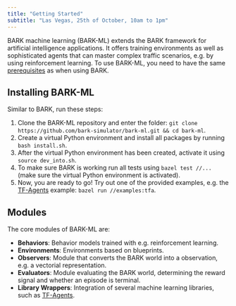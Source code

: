 ```yaml
---
title: "Getting Started"
subtitle: "Las Vegas, 25th of October, 10am to 1pm"
---
```


BARK machine learning (BARK-ML) extends the BARK framework for artificial intelligence applications.
It offers training environments as well as sophisticated agents that can master complex traffic scenarios, e.g. by using reinforcement learning.
To use BARK-ML, you need to have the same [prerequisites](/tutorials/) as when using BARK.

## Installing BARK-ML
Similar to BARK, run these steps:
1. Clone the BARK-ML repository and enter the folder: `git clone https://github.com/bark-simulator/bark-ml.git && cd bark-ml`.
2. Create a virtual Python environment and install all packages by running `bash install.sh`.
3. After the virtual Python environment has been created, activate it using `source dev_into.sh`.
4. To make sure BARK is working run all tests using `bazel test //...` (make sure the virtual Python environment is activated).
5. Now, you are ready to go! Try out one of the provided examples, e.g. the [TF-Agents](https://github.com/tensorflow/agents) example: `bazel run //examples:tfa`.

## Modules
The core modules of BARK-ML are:
* <b>Behaviors</b>: Behavior models trained with e.g. reinforcement learning.
* <b>Environments</b>: Environments based on blueprints.
* <b>Observers</b>: Module that converts the BARK world into a observation, e.g. a vectorial representation.
* <b>Evaluators</b>: Module evaluating the BARK world, determining the reward signal and whether an episode is terminal.
* <b>Library Wrappers</b>: Integration of several machine learning libraries, such as [TF-Agents](https://github.com/tensorflow/agents).